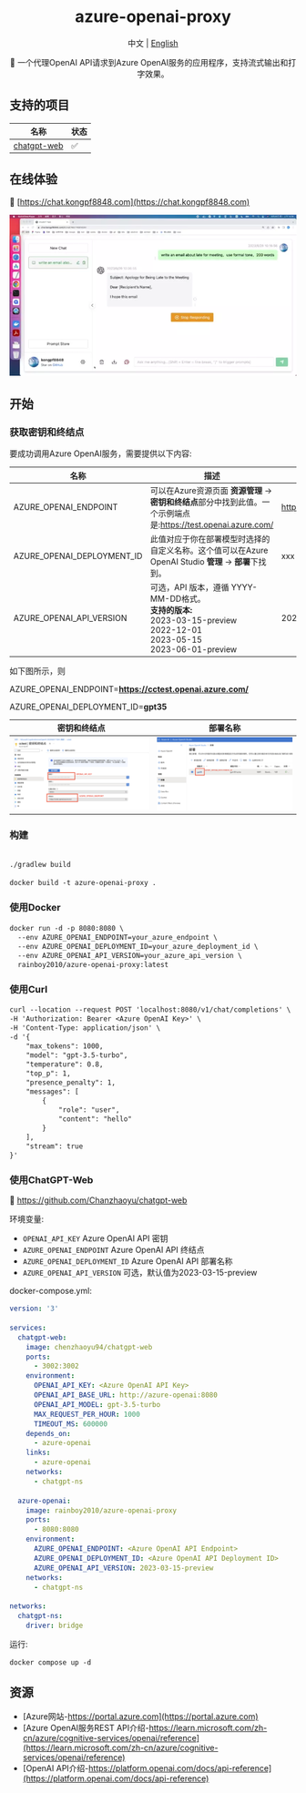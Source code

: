 
<div align="center">
  
<h1 align="center">azure-openai-proxy</h1>

中文 | [English](./README.md)

🚀 一个代理OpenAI API请求到Azure OpenAI服务的应用程序，支持流式输出和打字效果。

</div>

## 支持的项目
| 名称                                                       | 状态  |
|----------------------------------------------------------|-----|
| [chatgpt-web](https://github.com/Chanzhaoyu/chatgpt-web) | ✅   |

## 在线体验
🔗 [https://chat.kongpf8848.com](https://chat.kongpf8848.com)

![截图](https://github.com/kongpf8848/azure-openai-proxy/blob/master/assets/chatgpt-web.webp) 

## 开始

### 获取密钥和终结点

要成功调用Azure OpenAI服务，需要提供以下内容:

| 名称                         | 描述                                                                                                                                                                                                                                                                                | 默认值                                                  |
|----------------------------|-----------------------------------------------------------------------------------------------------------------------------------------------------------------------------------------------------------------------------------------------------------------------------------| ----------------------------- |
| AZURE_OPENAI_ENDPOINT      | 可以在Azure资源页面 **资源管理** -> **密钥和终结点**部分中找到此值。一个示例端点是:https://test.openai.azure.com/ |https://xxx.openai.azure.com/|
| AZURE_OPENAI_DEPLOYMENT_ID | 此值对应于你在部署模型时选择的自定义名称。这个值可以在Azure OpenAI Studio **管理** -> **部署**下找到。 | xxx |
| AZURE_OPENAI_API_VERSION   |可选，API 版本，遵循 YYYY-MM-DD格式。<br>**支持的版本:**<br>2023-03-15-preview<br>2022-12-01<br>2023-05-15<br>2023-06-01-preview| 2023-03-15-preview |

如下图所示，则

AZURE_OPENAI_ENDPOINT=**https://cctest.openai.azure.com/**

AZURE_OPENAI_DEPLOYMENT_ID=**gpt35**

| 密钥和终结点                         | 部署名称 | 
|----------------------------|----------------------------|
|![azure_01](https://github.com/kongpf8848/azure-openai-proxy/blob/master/assets/azure_cn_01.png) |![azure_02](https://github.com/kongpf8848/azure-openai-proxy/blob/master/assets/azure_cn_02.png) |

### 构建

````shell

./gradlew build

docker build -t azure-openai-proxy .
````

### 使用Docker

````shell
docker run -d -p 8080:8080 \
  --env AZURE_OPENAI_ENDPOINT=your_azure_endpoint \
  --env AZURE_OPENAI_DEPLOYMENT_ID=your_azure_deployment_id \
  --env AZURE_OPENAI_API_VERSION=your_azure_api_version \
  rainboy2010/azure-openai-proxy:latest
````

### 使用Curl

````shell
curl --location --request POST 'localhost:8080/v1/chat/completions' \
-H 'Authorization: Bearer <Azure OpenAI Key>' \
-H 'Content-Type: application/json' \
-d '{
    "max_tokens": 1000,
    "model": "gpt-3.5-turbo",
    "temperature": 0.8,
    "top_p": 1,
    "presence_penalty": 1,
    "messages": [
        {
            "role": "user",
            "content": "hello"
        }
    ],
    "stream": true
}'
````

### 使用ChatGPT-Web

🔗 https://github.com/Chanzhaoyu/chatgpt-web


环境变量:

- `OPENAI_API_KEY` Azure OpenAI API 密钥
- `AZURE_OPENAI_ENDPOINT` Azure OpenAI API 终结点
- `AZURE_OPENAI_DEPLOYMENT_ID` Azure OpenAI API 部署名称
- `AZURE_OPENAI_API_VERSION` 可选，默认值为2023-03-15-preview
  
docker-compose.yml:

````yaml
version: '3'

services:
  chatgpt-web:
    image: chenzhaoyu94/chatgpt-web
    ports:
      - 3002:3002
    environment:
      OPENAI_API_KEY: <Azure OpenAI API Key>
      OPENAI_API_BASE_URL: http://azure-openai:8080
      OPENAI_API_MODEL: gpt-3.5-turbo
      MAX_REQUEST_PER_HOUR: 1000
      TIMEOUT_MS: 600000
    depends_on:
      - azure-openai
    links:
      - azure-openai
    networks:
      - chatgpt-ns

  azure-openai:
    image: rainboy2010/azure-openai-proxy
    ports:
      - 8080:8080
    environment:
      AZURE_OPENAI_ENDPOINT: <Azure OpenAI API Endpoint>
      AZURE_OPENAI_DEPLOYMENT_ID: <Azure OpenAI API Deployment ID>
      AZURE_OPENAI_API_VERSION: 2023-03-15-preview
    networks:
      - chatgpt-ns

networks:
  chatgpt-ns:
    driver: bridge
````

运行:

````shell
docker compose up -d
````
## 资源
- [Azure网站-https://portal.azure.com](https://portal.azure.com)
- [Azure OpenAI服务REST API介绍-https://learn.microsoft.com/zh-cn/azure/cognitive-services/openai/reference](https://learn.microsoft.com/zh-cn/azure/cognitive-services/openai/reference)
- [OpenAI API介绍-https://platform.openai.com/docs/api-reference](https://platform.openai.com/docs/api-reference)


